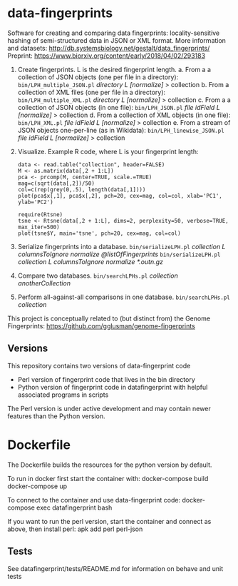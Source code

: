 # data-fingerprints
Software for creating and comparing data fingerprints: locality-sensitive hashing of semi-structured data in JSON or XML format.
More information and datasets: http://db.systemsbiology.net/gestalt/data_fingerprints/
Preprint: https://www.biorxiv.org/content/early/2018/04/02/293183

1. Create fingerprints. L is the desired fingerprint length.
	a. From a a collection of JSON objects (one per file in a directory): 
	`bin/LPH_multiple_JSON.pl` _directory L [normalize]_ > collection 
	b. From a collection of XML files (one per file in a directory): 
	`bin/LPH_multiple_XML.pl` _directory L [normalize]_ > collection 
	c. From a a collection of JSON objects (in one file): 
	`bin/LPH_JSON.pl` _file idField L [normalize]_ > collection 
	d. From a collection of XML objects (in one file): 
	`bin/LPH_XML.pl` _file idField L [normalize]_ > collection 
	e. From a stream of JSON objects one-per-line (as in Wikidata): 
	`bin/LPH_linewise_JSON.pl` _file idField L [normalize]_ > collection

2. Visualize. Example R code, where L is your fingerprint length:
	```
	data <- read.table("collection", header=FALSE)
	M <- as.matrix(data[,2 + 1:L])
	pca <- prcomp(M, center=TRUE, scale.=TRUE)
	mag=c(sqrt(data[,2])/50)
	col=c(rep(grey(0,.5), length(data[,1])))
	plot(pca$x[,1], pca$x[,2], pch=20, cex=mag, col=col, xlab='PC1', ylab='PC2')

	require(Rtsne)
	tsne <- Rtsne(data[,2 + 1:L], dims=2, perplexity=50, verbose=TRUE, max_iter=500)
	plot(tsne$Y, main='tsne', pch=20, cex=mag, col=col)
	```

3. Serialize fingerprints into a database.
	`bin/serializeLPH.pl` _collection L columnsToIgnore normalize @listOfFingerprints_
	`bin/serializeLPH.pl` _collection L columnsToIgnore normalize *.outn.gz_

4. Compare two databases.
	`bin/searchLPHs.pl` _collection anotherCollection_

5. Perform all-against-all comparisons in one database.
	`bin/searchLPHs.pl` _collection_

This project is conceptually related to (but distinct from) the Genome Fingerprints: https://github.com/gglusman/genome-fingerprints

## Versions

This repository contains two versions of data-fingerprint code
- Perl version of fingerprint code that lives in the bin directory
- Python version of fingerprint code in datafingerprint with helpful associated programs in scripts

The Perl version is under active development and may contain newer features than the Python version.

# Dockerfile

The Dockerfile builds the resources for the python version by default.

To run in docker first start the container with:
	docker-compose build
	docker-compose up

To connect to the container and use data-fingerprint code:
	docker-compose exec datafingerprint bash

If you want to run the perl version, start the container and connect as above, then install perl:
  apk add perl perl-json



## Tests

See datafingerprint/tests/README.md for information on behave and unit tests
